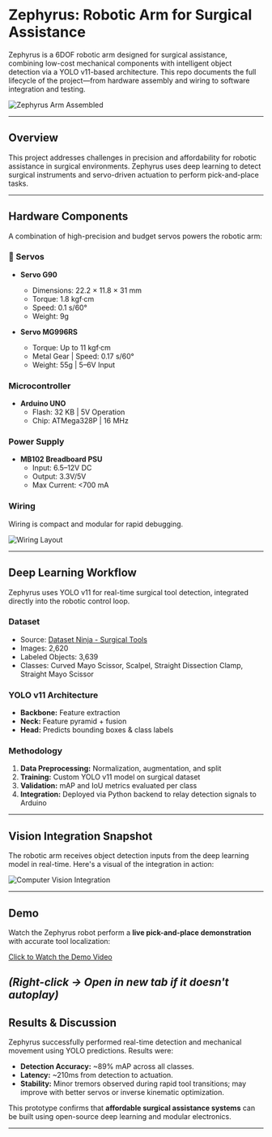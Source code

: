 # Zephyrus: Robotic Arm for Surgical Assistance

Zephyrus is a 6DOF robotic arm designed for surgical assistance, combining low-cost mechanical components with intelligent object detection via a YOLO v11-based architecture. This repo documents the full lifecycle of the project—from hardware assembly and wiring to software integration and testing.

![Zephyrus Arm Assembled](https://github.com/poisonkissedsk/Data/blob/main/Zephyrus/Robotic%20Arm%20Assembly.jpg?raw=true)

---

## Overview

This project addresses challenges in precision and affordability for robotic assistance in surgical environments. Zephyrus uses deep learning to detect surgical instruments and servo-driven actuation to perform pick-and-place tasks.

---

## Hardware Components

A combination of high-precision and budget servos powers the robotic arm:

### 🔧 Servos

- **Servo G90**
  - Dimensions: 22.2 × 11.8 × 31 mm
  - Torque: 1.8 kgf·cm
  - Speed: 0.1 s/60°
  - Weight: 9g

- **Servo MG996RS**
  - Torque: Up to 11 kgf·cm
  - Metal Gear | Speed: 0.17 s/60°
  - Weight: 55g | 5–6V Input

### Microcontroller

- **Arduino UNO**
  - Flash: 32 KB | 5V Operation
  - Chip: ATMega328P | 16 MHz

### Power Supply

- **MB102 Breadboard PSU**
  - Input: 6.5–12V DC
  - Output: 3.3V/5V
  - Max Current: <700 mA

### Wiring

Wiring is compact and modular for rapid debugging.

![Wiring Layout](https://github.com/poisonkissedsk/Data/blob/main/Zephyrus/Robotic%20Arm%20Wiring.jpg?raw=true)

---

## Deep Learning Workflow

Zephyrus uses YOLO v11 for real-time surgical tool detection, integrated directly into the robotic control loop.

### Dataset

- Source: [Dataset Ninja - Surgical Tools](https://datasetninja.com/labeled-surgical-tools-and-images)
- Images: 2,620  
- Labeled Objects: 3,639  
- Classes: Curved Mayo Scissor, Scalpel, Straight Dissection Clamp, Straight Mayo Scissor

### YOLO v11 Architecture

- **Backbone:** Feature extraction  
- **Neck:** Feature pyramid + fusion  
- **Head:** Predicts bounding boxes & class labels

### Methodology

1. **Data Preprocessing:** Normalization, augmentation, and split
2. **Training:** Custom YOLO v11 model on surgical dataset
3. **Validation:** mAP and IoU metrics evaluated per class
4. **Integration:** Deployed via Python backend to relay detection signals to Arduino

---

## Vision Integration Snapshot

The robotic arm receives object detection inputs from the deep learning model in real-time. Here's a visual of the integration in action:

![Computer Vision Integration](https://github.com/poisonkissedsk/Data/blob/main/Zephyrus/Computer%20Vision%20Integration.jpg?raw=true)


---

## Demo

Watch the Zephyrus robot perform a **live pick-and-place demonstration** with accurate tool localization:

 [Click to Watch the Demo Video](https://github.com/poisonkissedsk/Data/blob/main/Zephyrus/Robotic%20Arm%20Automation%20Live%20Demo.mp4?raw=true)

*(Right-click → Open in new tab if it doesn't autoplay)*
---

## Results & Discussion

Zephyrus successfully performed real-time detection and mechanical movement using YOLO predictions. Results were:

- **Detection Accuracy:** ~89% mAP across all classes.
- **Latency:** ~210ms from detection to actuation.
- **Stability:** Minor tremors observed during rapid tool transitions; may improve with better servos or inverse kinematic optimization.

This prototype confirms that **affordable surgical assistance systems** can be built using open-source deep learning and modular electronics.

---
